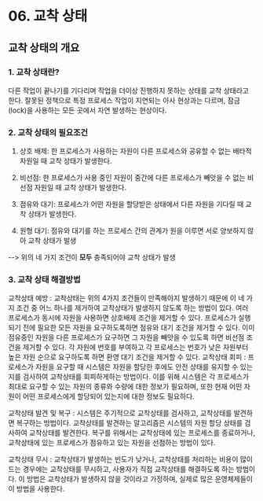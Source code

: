 # 06. 교착 상태

## 교착 상태의 개요

### 1. **교착 상태란?**

다른 작업이 끝나기를 기다리며 작업을 더이상 진행하지 못하는 상태를 교착 상태라고 한다.
잘못된 정책으로 특정 프로세스 작업이 지연되는 아사 현상과는 다르며, 잠금(lock)을 사용하는 모든 곳에서 자연 발생하는 현상이다.

### 2. **교착 상태의 필요조건**

1. 상호 배제: 한 프로세스가 사용하는 자원이 다른 프로세스와 공유할 수 없는 배타적 자원일 때 교착 상태가 발생한다.

2. 비선점: 한 프로세스가 사용 중인 자원이 중간에 다른 프로세스가 빼앗을 수 없는 비선점 자원일 때 교착 상태가 발생한다.

3. 점유와 대기: 프로세스가 어떤 자원을 할당받은 상태에서 다른 자원을 기다릴 때 교착 상태가 발생한다.

4. 원형 대기: 점유와 대기를 하는 프로세스 간의 관계가 원을 이루면 서로 양보하지 않아 교착 상태가 발생

--> 위의 네 가지 조건이 **모두** 충족되어야 교착 상태가 발생

### 3. **교착 상태 해결방법**

교착상태 예방 : 교착상태는 위의 4가지 조건들이 만족해야지 발생하기 때문에 이 네 가지 조건 중 어느 하나를 제거하여 교착상태가 발생하지 않도록 하는 방법이 있다.
여러 프로세스가 동시에 자원을 사용하면 상호배제 조건을 제거할 수 있다.
프로세스가 실행되기 전에 필요한 모든 자원을 요구하도록하면 점유와 대기 조건을 제거할 수 있다.
이미 점유중인 자원을 다른 프로세스가 요구하면 그 자원을 빼앗을 수 있도록 하면 비선점 조건을 제거할 수 있다.
각 자원에 번호를 부여하고 각 프로세스는 번호가 낮은 자원부터 높은 자원 순으로 요구하도록 하면 환영 대기 조건을 제거할 수 있다.
교착상태 회피 : 프로세스가 자원을 요구할 때 시스템은 자원을 할당한 후에도 안전 상태를 유지할 수 있는지를 검사하여 교착상태를 회피하게하는 방법이다.
이를 위해 시스템은 각 프로세스가 최대로 요구할 수 있는 자원의 종류와 수량에 대한 정보가 필요하며, 또한 현재 어떤 자원이 어떤 프로세스에게 할당되어 있는지에 대한 정보도 필요하다.

교착상태 발견 및 복구 : 시스템은 주기적으로 교착상태를 검사하고, 교착상태를 발견하면 복구하는 방법이다. 교착상태를 발견하는 알고리즘은 시스템의 자원 할당 상태를 검사하여 교착상태를 발견한다. 복구를 위해서는 교착상태에 있는 프로세스를 종료하거나, 교착상태에 있는 프로세스가 점유하고 있는 자원을 선점하는 방법이 있다.

교착상태 무시 : 교착상태가 발생하는 빈도가 낮거나, 교착상태를 처리하는 비용이 많이 드는 경우에는 교착상태를 무시하고, 사용자가 직접 교착상태를 해결하도록 하는 방법이다. 이 방법은 교착상태가 발생하지 않을 것이라고 가정하며, 실제로 많은 운영체제들이 이 방법을 사용한다.
